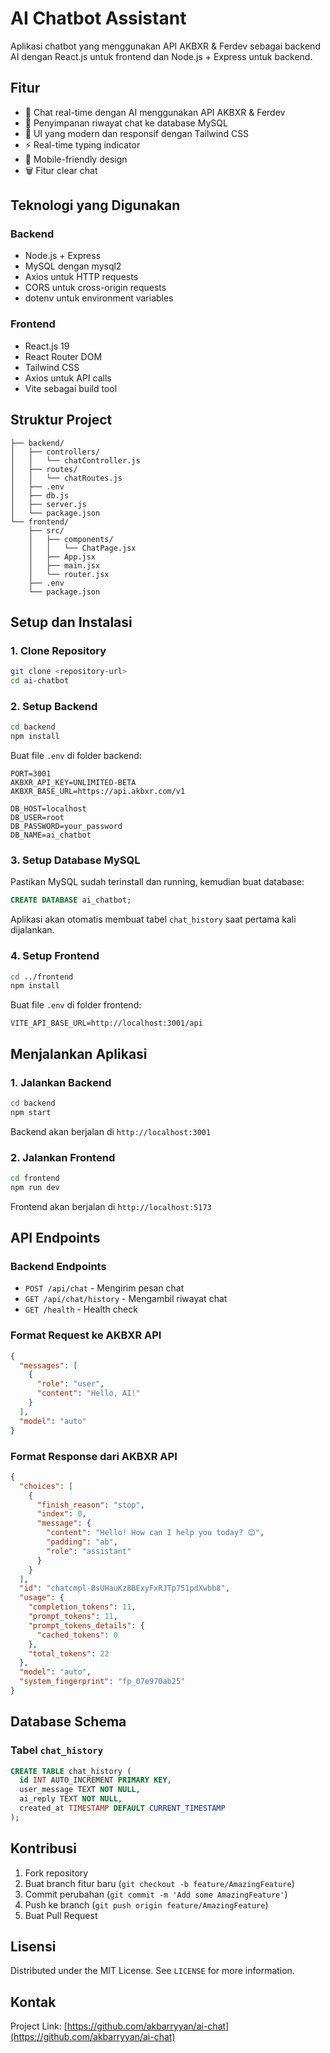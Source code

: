 # AI Chatbot Assistant

Aplikasi chatbot yang menggunakan API AKBXR & Ferdev sebagai backend AI dengan React.js untuk frontend dan Node.js + Express untuk backend.

## Fitur

- 🤖 Chat real-time dengan AI menggunakan API AKBXR & Ferdev
- 💾 Penyimpanan riwayat chat ke database MySQL
- 🎨 UI yang modern dan responsif dengan Tailwind CSS
- ⚡ Real-time typing indicator
- 📱 Mobile-friendly design
- 🗑️ Fitur clear chat

## Teknologi yang Digunakan

### Backend

- Node.js + Express
- MySQL dengan mysql2
- Axios untuk HTTP requests
- CORS untuk cross-origin requests
- dotenv untuk environment variables

### Frontend

- React.js 19
- React Router DOM
- Tailwind CSS
- Axios untuk API calls
- Vite sebagai build tool

## Struktur Project

```
├── backend/
│   ├── controllers/
│   │   └── chatController.js
│   ├── routes/
│   │   └── chatRoutes.js
│   ├── .env
│   ├── db.js
│   ├── server.js
│   └── package.json
└── frontend/
    ├── src/
    │   ├── components/
    │   │   └── ChatPage.jsx
    │   ├── App.jsx
    │   ├── main.jsx
    │   └── router.jsx
    ├── .env
    └── package.json
```

## Setup dan Instalasi

### 1. Clone Repository

```bash
git clone <repository-url>
cd ai-chatbot
```

### 2. Setup Backend

```bash
cd backend
npm install
```

Buat file `.env` di folder backend:

```env
PORT=3001
AKBXR_API_KEY=UNLIMITED-BETA
AKBXR_BASE_URL=https://api.akbxr.com/v1

DB_HOST=localhost
DB_USER=root
DB_PASSWORD=your_password
DB_NAME=ai_chatbot
```

### 3. Setup Database MySQL

Pastikan MySQL sudah terinstall dan running, kemudian buat database:

```sql
CREATE DATABASE ai_chatbot;
```

Aplikasi akan otomatis membuat tabel `chat_history` saat pertama kali dijalankan.

### 4. Setup Frontend

```bash
cd ../frontend
npm install
```

Buat file `.env` di folder frontend:

```env
VITE_API_BASE_URL=http://localhost:3001/api
```

## Menjalankan Aplikasi

### 1. Jalankan Backend

```bash
cd backend
npm start
```

Backend akan berjalan di `http://localhost:3001`

### 2. Jalankan Frontend

```bash
cd frontend
npm run dev
```

Frontend akan berjalan di `http://localhost:5173`

## API Endpoints

### Backend Endpoints

- `POST /api/chat` - Mengirim pesan chat
- `GET /api/chat/history` - Mengambil riwayat chat
- `GET /health` - Health check

### Format Request ke AKBXR API

```json
{
  "messages": [
    {
      "role": "user",
      "content": "Hello, AI!"
    }
  ],
  "model": "auto"
}
```

### Format Response dari AKBXR API

```json
{
  "choices": [
    {
      "finish_reason": "stop",
      "index": 0,
      "message": {
        "content": "Hello! How can I help you today? 😊",
        "padding": "ab",
        "role": "assistant"
      }
    }
  ],
  "id": "chatcmpl-BsUHauKz8BExyFxRJTp751pdXwbb8",
  "usage": {
    "completion_tokens": 11,
    "prompt_tokens": 11,
    "prompt_tokens_details": {
      "cached_tokens": 0
    },
    "total_tokens": 22
  },
  "model": "auto",
  "system_fingerprint": "fp_07e970ab25"
}
```

## Database Schema

### Tabel `chat_history`

```sql
CREATE TABLE chat_history (
  id INT AUTO_INCREMENT PRIMARY KEY,
  user_message TEXT NOT NULL,
  ai_reply TEXT NOT NULL,
  created_at TIMESTAMP DEFAULT CURRENT_TIMESTAMP
);
```

## Kontribusi

1. Fork repository
2. Buat branch fitur baru (`git checkout -b feature/AmazingFeature`)
3. Commit perubahan (`git commit -m 'Add some AmazingFeature'`)
4. Push ke branch (`git push origin feature/AmazingFeature`)
5. Buat Pull Request

## Lisensi

Distributed under the MIT License. See `LICENSE` for more information.

## Kontak

Project Link: [https://github.com/akbarryyan/ai-chat](https://github.com/akbarryyan/ai-chat)

